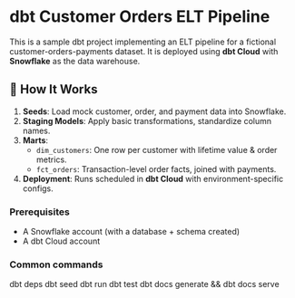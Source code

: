 # dbt Customer Orders ELT Pipeline

This is a sample dbt project implementing an ELT pipeline for a fictional customer-orders-payments dataset. It is deployed using **dbt Cloud** with **Snowflake** as the data warehouse.

## 🚀 How It Works

1. **Seeds**: Load mock customer, order, and payment data into Snowflake.
2. **Staging Models**: Apply basic transformations, standardize column names.
3. **Marts**:
   - `dim_customers`: One row per customer with lifetime value & order metrics.
   - `fct_orders`: Transaction-level order facts, joined with payments.
4. **Deployment**: Runs scheduled in **dbt Cloud** with environment-specific configs.

### Prerequisites
- A Snowflake account (with a database + schema created)
- A dbt Cloud account

### Common commands

dbt deps
dbt seed
dbt run
dbt test
dbt docs generate && dbt docs serve



